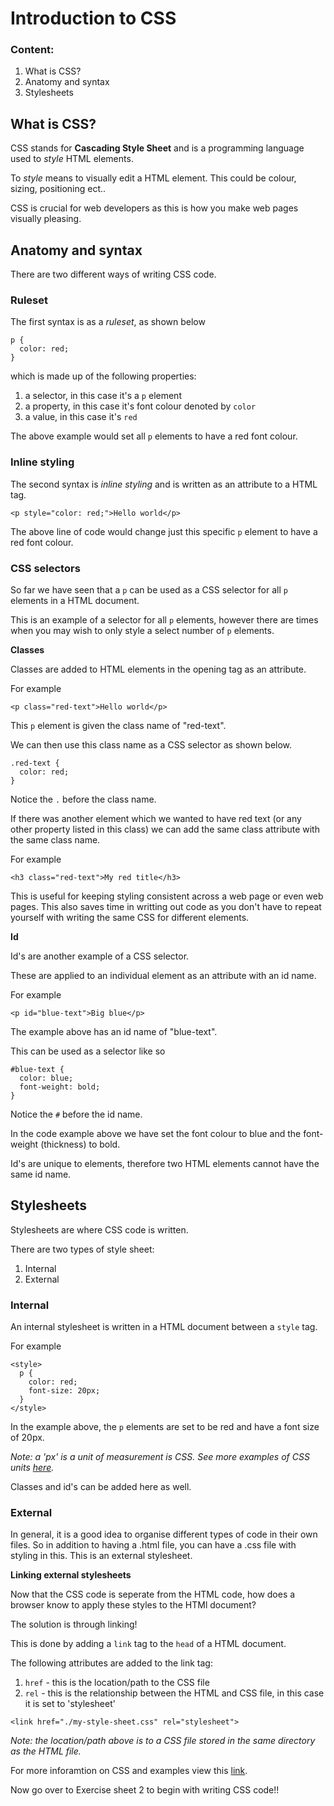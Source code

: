 # Introduction to CSS

### Content:

1. What is CSS?
2. Anatomy and syntax
3. Stylesheets

## What is CSS?

CSS stands for **Cascading Style Sheet** and is a programming language used to *style* HTML elements.

To *style* means to visually edit a HTML element. This could be colour, sizing, positioning ect..

CSS is crucial for web developers as this is how you make web pages visually pleasing.

## Anatomy and syntax

There are two different ways of writing CSS code.

### Ruleset

The first syntax is as a *ruleset*, as shown below

```
p {
  color: red;
}
```

which is made up of the following properties:

1. a selector, in this case it's a `p` element
2. a property, in this case it's font colour denoted by `color`
3. a value, in this case it's `red`

The above example would set all `p` elements to have a red font colour.

### Inline styling

The second syntax is *inline styling* and is written as an attribute to a HTML tag.

```
<p style="color: red;">Hello world</p>
```

The above line of code would change just this specific `p` element to have a red font colour.

### CSS selectors

So far we have seen that a `p` can be used as a CSS selector for all `p` elements in a HTML document. 

This is an example of a selector for all `p` elements, however there are times when you may wish to only style a select number of `p` elements.

**Classes**

Classes are added to HTML elements in the opening tag as an attribute.

For example

```
<p class="red-text">Hello world</p>
```

This `p` element is given the class name of "red-text".

We can then use this class name as a CSS selector as shown below.

```
.red-text {
  color: red;
}
```

Notice the `.` before the class name.

If there was another element which we wanted to have red text (or any other property listed in this class) we can add the same class attribute with the same class name.

For example

```
<h3 class="red-text">My red title</h3>
```

This is useful for keeping styling consistent across a web page or even web pages. This also saves time in writting out code as you don't have to repeat yourself with writing the same CSS for different elements.

**Id**

Id's are another example of a CSS selector.

These are applied to an individual element as an attribute with an id name.

For example

```
<p id="blue-text">Big blue</p>
```

The example above has an id name of "blue-text".

This can be used as a selector like so

```
#blue-text {
  color: blue;
  font-weight: bold;
}
```

Notice the `#` before the id name.

In the code example above we have set the font colour to blue and the font-weight (thickness) to bold.

Id's are unique to elements, therefore two HTML elements cannot have the same id name.

## Stylesheets

Stylesheets are where CSS code is written.

There are two types of style sheet:

1. Internal
2. External

### Internal

An internal stylesheet is written in a HTML document between a `style` tag.

For example

```
<style>
  p {
    color: red;
    font-size: 20px;
  }
</style>
```
In the example above, the `p` elements are set to be red and have a font size of 20px.

*Note: a 'px' is a unit of measurement is CSS. See more examples of CSS units [here](https://www.w3schools.com/CSSref/css_units.asp).*

Classes and id's can be added here as well.

### External

In general, it is a good idea to organise different types of code in their own files. So in addition to having a .html file, you can have a .css file with styling in this. This is an external stylesheet.

**Linking external stylesheets**

Now that the CSS code is seperate from the HTML code, how does a browser know to apply these styles to the HTMl document?

The solution is through linking!

This is done by adding a `link` tag to the `head` of a HTML document.

The following attributes are added to the link tag:

1. `href` - this is the location/path to the CSS file
2. `rel` - this is the relationship between the HTML and CSS file, in this case it is set to 'stylesheet'

```
<link href="./my-style-sheet.css" rel="stylesheet">
```

*Note: the location/path above is to a CSS file stored in the same directory as the HTML file.*

For more inforamtion on CSS and examples view this [link](https://www.w3schools.com/Css/css_examples.asp).

Now go over to Exercise sheet 2 to begin with writing CSS code!!